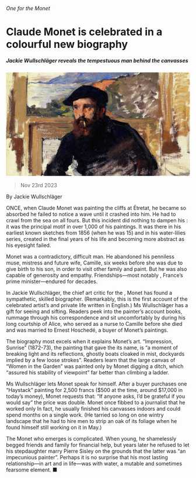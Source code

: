 ###### One for the Monet

# Claude Monet is celebrated in a colourful new biography 

##### Jackie Wullschläger reveals the tempestuous man behind the canvasses 

![image](images/20231125_CUP002.jpg) 

> Nov 23rd 2023 

 By Jackie Wullschläger

ONCE, when Claude Monet was painting the cliffs at Étretat, he became so absorbed he failed to notice a wave until it crashed into him. He had to crawl from the sea on all fours. But this incident did nothing to dampen his : it was the principal motif in over 1,000 of his paintings. It was there in his earliest known sketches from 1856 (when he was 15) and in his water-lilies series, created in the final years of his life and becoming more abstract as his eyesight failed.

Monet was a contradictory, difficult man. He abandoned his penniless muse, mistress and future wife, Camille, six weeks before she was due to give birth to his son, in order to visit other family and paint. But he was also capable of generosity and empathy. Friendships—most notably , France’s prime minister—endured for decades.

In Jackie Wullschläger, the chief art critic for the , Monet has found a sympathetic, skilled biographer. (Remarkably, this is the first account of the celebrated artist’s  and private life written in English.) Ms Wullschläger has a gift for seeing and sifting. Readers peek into the painter’s account books, rummage through his correspondence and sit uncomfortably by during his long courtship of Alice, who served as a nurse to Camille before she died and was married to Ernest Hoschedé, a buyer of Monet’s paintings. 

The biography most excels when it explains Monet’s art. “Impression, Sunrise” (1872-73), the painting that gave the  its name, is “a moment of breaking light and its reflections, ghostly boats cloaked in mist, dockyards implied by a few loose strokes”. Readers learn that the large canvas of “Women in the Garden” was painted only by Monet digging a ditch, which “assured his stability of viewpoint” far better than climbing a ladder. 

Ms Wullschläger lets Monet speak for himself. After a buyer purchases one “Haystack” painting for 2,500 francs ($500 at the time, around $17,000 in today’s money), Monet requests that: “If anyone asks, I’d be grateful if you would say” the price was double. Monet once fibbed to a journalist that he worked only  In fact, he usually finished his canvasses indoors and could spend months on a single work. (He tarried so long on one wintry landscape that he had to hire men to strip an oak of its foliage when he found himself still working on it in May.) 

The Monet who emerges is complicated. When young, he shamelessly begged friends and family for financial help, but years later he refused to let his stepdaughter marry Pierre Sisley on the grounds that the latter was “an impecunious painter”. Perhaps it is no surprise that his most lasting relationship—in art and in life—was with water, a mutable and sometimes fearsome element. ■


